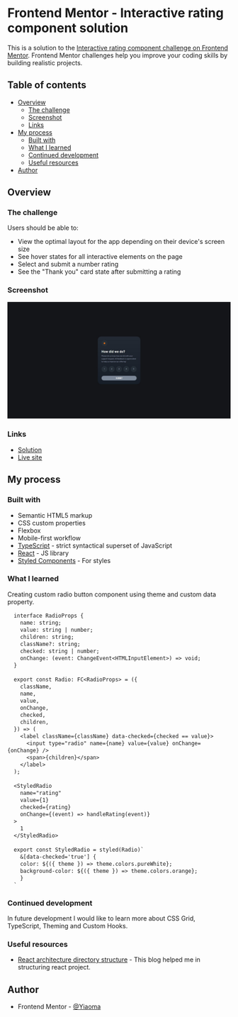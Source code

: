 # Frontend Mentor - Interactive rating component solution

This is a solution to the [Interactive rating component challenge on Frontend Mentor](https://www.frontendmentor.io/challenges/interactive-rating-component-koxpeBUmI). Frontend Mentor challenges help you improve your coding skills by building realistic projects.

## Table of contents

- [Overview](#overview)
  - [The challenge](#the-challenge)
  - [Screenshot](#screenshot)
  - [Links](#links)
- [My process](#my-process)
  - [Built with](#built-with)
  - [What I learned](#what-i-learned)
  - [Continued development](#continued-development)
  - [Useful resources](#useful-resources)
- [Author](#author)

## Overview

### The challenge

Users should be able to:

- View the optimal layout for the app depending on their device's screen size
- See hover states for all interactive elements on the page
- Select and submit a number rating
- See the "Thank you" card state after submitting a rating

### Screenshot

![](./screenshot.jpeg)

### Links

- [Solution](https://www.frontendmentor.io/solutions/interactive-rating-component-react-typescript-48AW1x6k4d)
- [Live site](https://yiaoma.github.io/interactive-rating-component/)

## My process

### Built with

- Semantic HTML5 markup
- CSS custom properties
- Flexbox
- Mobile-first workflow
- [TypeScript](https://www.typescriptlang.org/) - strict syntactical superset of JavaScript
- [React](https://reactjs.org/) - JS library
- [Styled Components](https://styled-components.com/) - For styles

### What I learned

Creating custom radio button component using theme and custom data property.

```
  interface RadioProps {
    name: string;
    value: string | number;
    children: string;
    className?: string;
    checked: string | number;
    onChange: (event: ChangeEvent<HTMLInputElement>) => void;
  }

  export const Radio: FC<RadioProps> = ({
    className,
    name,
    value,
    onChange,
    checked,
    children,
  }) => (
    <label className={className} data-checked={checked == value}>
      <input type="radio" name={name} value={value} onChange={onChange} />
      <span>{children}</span>
    </label>
  );

  <StyledRadio
    name="rating"
    value={1}
    checked={rating}
    onChange={(event) => handleRating(event)}
  >
    1
  </StyledRadio>

  export const StyledRadio = styled(Radio)`
    &[data-checked='true'] {
    color: ${({ theme }) => theme.colors.pureWhite};
    background-color: ${({ theme }) => theme.colors.orange};
    }
  `
```

### Continued development

In future development I would like to learn more about CSS Grid, TypeScript, Theming and Custom Hooks.

### Useful resources

- [React architecture directory structure](https://www.taniarascia.com/react-architecture-directory-structure/) - This blog helped me in structuring react project.

## Author

- Frontend Mentor - [@Yiaoma](https://www.frontendmentor.io/profile/Yiaoma)
